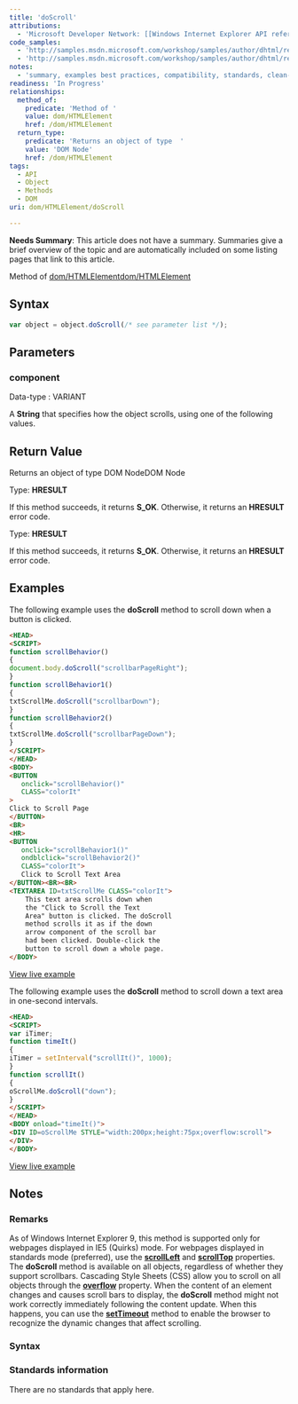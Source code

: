 ```yaml
---
title: 'doScroll'
attributions:
  - 'Microsoft Developer Network: [[Windows Internet Explorer API reference](http://msdn.microsoft.com/en-us/library/ie/hh828809%28v=vs.85%29.aspx) Article]'
code_samples:
  - 'http://samples.msdn.microsoft.com/workshop/samples/author/dhtml/refs/doScrollEX.htm'
  - 'http://samples.msdn.microsoft.com/workshop/samples/author/dhtml/refs/doScrollEX1.htm'
notes:
  - 'summary, examples best practices, compatibility, standards, clean-up of MSDN sections'
readiness: 'In Progress'
relationships:
  method_of:
    predicate: 'Method of '
    value: dom/HTMLElement
    href: /dom/HTMLElement
  return_type:
    predicate: 'Returns an object of type  '
    value: 'DOM Node'
    href: /dom/HTMLElement
tags:
  - API
  - Object
  - Methods
  - DOM
uri: dom/HTMLElement/doScroll

---
```

**Needs Summary**: This article does not have a summary. Summaries give a brief overview of the topic and are automatically included on some listing pages that link to this article.

Method of [dom/HTMLElement](/dom/HTMLElement)[dom/HTMLElement](/dom/HTMLElement)

## Syntax

``` js
var object = object.doScroll(/* see parameter list */);
```

## Parameters

### component

 Data-type
:   VARIANT

 A **String** that specifies how the object scrolls, using one of the following values.

## Return Value

Returns an object of type DOM NodeDOM Node

Type: **HRESULT**

If this method succeeds, it returns **S\_OK**. Otherwise, it returns an **HRESULT** error code.

Type: **HRESULT**

If this method succeeds, it returns **S\_OK**. Otherwise, it returns an **HRESULT** error code.

## Examples

The following example uses the **doScroll** method to scroll down when a button is clicked.

``` html
<HEAD>
<SCRIPT>
function scrollBehavior()
{
document.body.doScroll("scrollbarPageRight");
}
function scrollBehavior1()
{
txtScrollMe.doScroll("scrollbarDown");
}
function scrollBehavior2()
{
txtScrollMe.doScroll("scrollbarPageDown");
}
</SCRIPT>
</HEAD>
<BODY>
<BUTTON
   onclick="scrollBehavior()"
   CLASS="colorIt"
>
Click to Scroll Page
</BUTTON>
<BR>
<HR>
<BUTTON
   onclick="scrollBehavior1()"
   ondblclick="scrollBehavior2()"
   CLASS="colorIt">
   Click to Scroll Text Area
</BUTTON><BR><BR>
<TEXTAREA ID=txtScrollMe CLASS="colorIt">
    This text area scrolls down when
    the "Click to Scroll the Text
    Area" button is clicked. The doScroll
    method scrolls it as if the down
    arrow component of the scroll bar
    had been clicked. Double-click the
    button to scroll down a whole page.
</BODY>
```

[View live example](http://samples.msdn.microsoft.com/workshop/samples/author/dhtml/refs/doScrollEX.htm)

The following example uses the **doScroll** method to scroll down a text area in one-second intervals.

``` html
<HEAD>
<SCRIPT>
var iTimer;
function timeIt()
{
iTimer = setInterval("scrollIt()", 1000);
}
function scrollIt()
{
oScrollMe.doScroll("down");
}
</SCRIPT>
</HEAD>
<BODY onload="timeIt()">
<DIV ID=oScrollMe STYLE="width:200px;height:75px;overflow:scroll">
</DIV>
</BODY>
```

[View live example](http://samples.msdn.microsoft.com/workshop/samples/author/dhtml/refs/doScrollEX1.htm)

## Notes

### Remarks

As of Windows Internet Explorer 9, this method is supported only for webpages displayed in IE5 (Quirks) mode. For webpages displayed in standards mode (preferred), use the [**scrollLeft**](/dom/HTMLElement/scrollLeft) and [**scrollTop**](/dom/HTMLElement/scrollTop) properties. The **doScroll** method is available on all objects, regardless of whether they support scrollbars. Cascading Style Sheets (CSS) allow you to scroll on all objects through the [**overflow**](/css/properties/overflow) property. When the content of an element changes and causes scroll bars to display, the **doScroll** method might not work correctly immediately following the content update. When this happens, you can use the [**setTimeout**](/dom/Window/setTimeout) method to enable the browser to recognize the dynamic changes that affect scrolling.

### Syntax

### Standards information

There are no standards that apply here.
